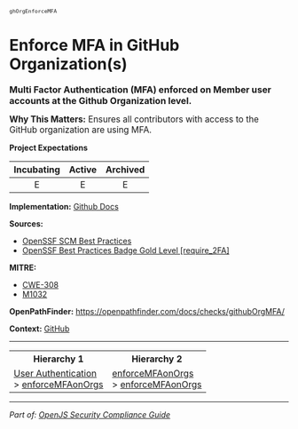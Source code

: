 <span style="font-size:0.8em;"><code>ghOrgEnforceMFA</code></span>  
# Enforce MFA in GitHub Organization(s)


<span style="font-size:1.15em;"><b>Multi Factor Authentication (MFA) enforced on Member user accounts at the Github Organization level.</b></span>

<span style="font-size:1.1em;"><b>Why This Matters:</b> Ensures all contributors with access to the GitHub organization are using MFA.</span>

**Project Expectations**

<div align="center">

| Incubating | Active | Archived |
|:-----------:|:--------:|:----------:|
| E | E | E |

</div>


**Implementation:** [Github Docs](https://docs.github.com/en/organizations/keeping-your-organization-secure/managing-two-factor-authentication-for-your-organization/requiring-two-factor-authentication-in-your-organization)



**Sources:**
- [OpenSSF SCM Best Practices](https://github.com/ossf/scorecard/blob/main/docs/checks.md)
- [OpenSSF Best Practices Badge Gold Level [require_2FA]](https://www.bestpractices.dev/en/criteria)

**MITRE:**
- [CWE-308](https://cwe.mitre.org/data/definitions/308.html)
- [M1032](https://attack.mitre.org/mitigations/M1032/)

**OpenPathFinder:** https://openpathfinder.com/docs/checks/githubOrgMFA/

**Context:** [GitHub](../context-GitHub.md)



---

<table>
<tr>
  <th align="center">Hierarchy 1</th>
  <th align="center">Hierarchy 2</th>
</tr>
<tr>
  <td>
    <a href="../User Authentication">User Authentication</a><br> > 
    <a href="../enforceMFAonOrgs">enforceMFAonOrgs</a>
  </td>
  <td>
    <a href="../enforceMFAonOrgs">enforceMFAonOrgs</a><br> >
    <a href="../enforceMFAonOrgs">enforceMFAonOrgs</a>
  </td>
</tr>
</table>

---

*Part of: [OpenJS Security Compliance Guide](../README.md)* 